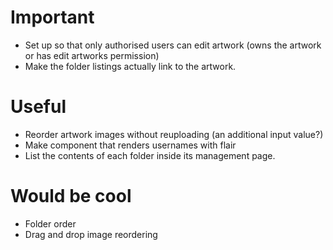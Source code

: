 # Important
- Set up so that only authorised users can edit artwork (owns the artwork or has edit artworks permission)
- Make the folder listings actually link to the artwork.

# Useful
- Reorder artwork images without reuploading (an additional input value?)
- Make component that renders usernames with flair
- List the contents of each folder inside its management page.

# Would be cool
- Folder order
- Drag and drop image reordering
